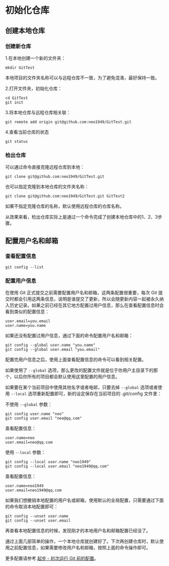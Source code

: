 # 初始化仓库

## 创建本地仓库
### 创建新仓库
1.在本地创建一个新的文件夹：
```
mkdir GitTest
```
本地项目的文件夹名称可以与远程仓库不一致，为了避免混淆，最好保持一致。

2.打开文件夹，初始化仓库：
```
cd GitTest
git init
```

3.将本地仓库与远程仓库相关联：
```
git remote add origin git@github.com:neo1949/GitTest.git
```

4.查看当前仓库的状态
```
git status
```

### 检出仓库
可以通过命令直接克隆远程仓库到本地：
```
git clone git@github.com:neo1949/GitTest.git
```

也可以指定克隆到本地仓库的文件夹名称：
```
git clone git@github.com:neo1949/GitTest.git GitTest2
```
如果不指定克隆仓库的名称，默认使用远程仓库的仓库名称。

从效果来看，检出仓库实际上是通过一个命令完成了创建本地仓库中的1、2、3步骤。


## 配置用户名和邮箱
### 查看配置信息
```
git config --list
```

### 配置用户信息
在使用 Git 正式提交之前需要配置用户名和邮箱，这两条配置很重要，每次 Git 提交时都会引用这两条信息，说明是谁提交了更新，所以会随更新内容一起被永久纳入历史记录。如果之前已经在其它地方配置过用户信息，那么在查看配置信息时会看到类似的配置信息：
```
user.email=you.email
user.name=you.name
```

如果还没有配置过用户信息，通过下面的命令配置用户名和邮箱：
```
git config --global user.name "you.name"
git config --global user.email "you.email"
```

配置完用户信息之后，使用上面查看配置信息的命令可以看到相关配置。

如果使用了 <code>--global</code> 选项，那么更改的配置文件就是位于你用户主目录下的那个，以后你所有的项目都会默认使用这里配置的用户信息。


如果要在某个当前项目中使用其他名字或者电邮，只要去掉 <code>--global</code> 选项或者使用 <code>--local</code> 选项重新配置即可，新的设定保存在当前项目的 .git/config 文件里：

不使用 <code>--global</code> 参数：
```
git config user.name "neo"
git config user.email "neo@qq.com"
```
查看配置信息：
```
user.name=neo
user.email=neo@qq.com
```

使用 <code>--local</code> 参数：
```
git config --local user.name "neo1949"
git config --local user.email "neo1949@qq.com"
```
查看配置信息：
```
user.name=neo1949
user.email=neo1949@qq.com
```

如果我们想撤销本地配置的用户名或邮箱，使用默认的全局配置，只需要通过下面的命令取消本地配置即可：
```
git config --unset user.name
git config --unset user.email
```

再查看本地配置信息的时候，发现刚才的本地用户名和邮箱配置已经没了。

通过上面几部简单的操作，一个本地仓库就创建好了。下次再创建仓库时，默认使用之前配置信息，如果需要修改用户名和邮箱，按照上面的命令操作即可。

更多配置请参考 [起步 - 初次运行 Git 前的配置](https://git-scm.com/book/zh/v1/%E8%B5%B7%E6%AD%A5-%E5%88%9D%E6%AC%A1%E8%BF%90%E8%A1%8C-Git-%E5%89%8D%E7%9A%84%E9%85%8D%E7%BD%AE)。
